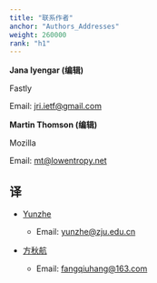 ```yaml
---
title: "联系作者"
anchor: "Authors_Addresses"
weight: 260000
rank: "h1"
---
```


**Jana Iyengar (编辑)**

Fastly

Email: [jri.ietf@gmail.com](mainto:jri.ietf@gmail.com)

**Martin Thomson (编辑)**

Mozilla

Email: [mt@lowentropy.net](mailto:mt@lowentropy.net)

## 译

- [Yunzhe](https://github.com/YunzheZJU)
    - Email: yunzhe@zju.edu.cn

- [方秋航](https://github.com/fangqiuhang)
    - Email: fangqiuhang@163.com
